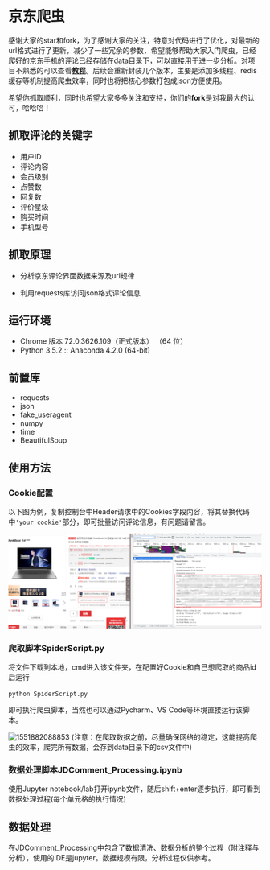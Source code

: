 # 京东爬虫

感谢大家的star和fork，为了感谢大家的关注，特意对代码进行了优化，对最新的url格式进行了更新，减少了一些冗余的参数，希望能够帮助大家入门爬虫，已经爬好的京东手机的评论已经存储在data目录下，可以直接用于进一步分析。对项目不熟悉的可以查看[**教程**](https://blog.csdn.net/weixin_42474261/article/details/88354134?spm=1001.2014.3001.5502)。后续会重新封装几个版本，主要是添加多线程、redis缓存等机制提高爬虫效率，同时也将把核心参数打包成json方便使用。

希望你抓取顺利，同时也希望大家多多关注和支持，你们的**fork**是对我最大的认可，哈哈哈！

## 抓取评论的关键字

* 用户ID
* 评论内容
* 会员级别
* 点赞数
* 回复数
* 评价星级
* 购买时间
* 手机型号

## 抓取原理

* 分析京东评论界面数据来源及url规律

* 利用requests库访问json格式评论信息

## 运行环境

* Chrome 版本 72.0.3626.109（正式版本） （64 位）
* Python 3.5.2 :: Anaconda 4.2.0 (64-bit)

## 前置库

* requests
* json
* fake_useragent
* numpy
* time
* BeautifulSoup

## 使用方法
### Cookie配置

以下图为例，复制控制台中Header请求中的Cookies字段内容，将其替换代码中`'your cookie'`部分，即可批量访问评论信息，有问题请留言。

![image-20210819134514961](picture/image-20210819134514961.png)



### 爬取脚本SpiderScript.py

将文件下载到本地，cmd进入该文件夹，在配置好Cookie和自己想爬取的商品id后运行

`python SpiderScript.py`

即可执行爬虫脚本，当然也可以通过Pycharm、VS Code等环境直接运行该脚本。

![1551882088853](picture/Snipaste_2019-03-06_22-22-48.PNG) 
(注意：在爬取数据之前，尽量确保网络的稳定，这能提高爬虫的效率，爬完所有数据，会存到data目录下的csv文件中)

### 数据处理脚本JDComment_Processing.ipynb
使用Jupyter notebook/lab打开ipynb文件，随后shift+enter逐步执行，即可看到数据处理过程(每个单元格的执行情况)

## 数据处理

在JDComment_Processing中包含了数据清洗、数据分析的整个过程（附注释与分析），使用的IDE是jupyter。数据规模有限，分析过程仅供参考。